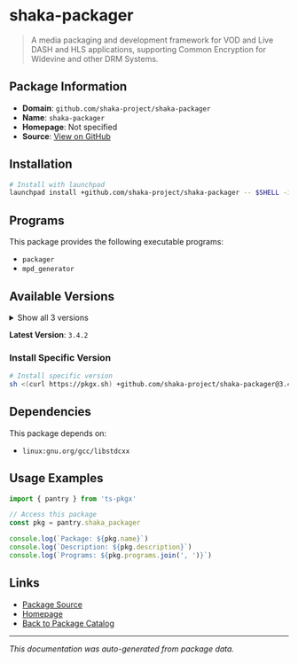 # shaka-packager

> A media packaging and development framework for VOD and Live DASH and HLS applications, supporting Common Encryption for Widevine and other DRM Systems.

## Package Information

- **Domain**: `github.com/shaka-project/shaka-packager`
- **Name**: `shaka-packager`
- **Homepage**: Not specified
- **Source**: [View on GitHub](https://github.com/pkgxdev/pantry/tree/main/projects/github.com/shaka-project/shaka-packager/package.yml)

## Installation

```bash
# Install with launchpad
launchpad install +github.com/shaka-project/shaka-packager -- $SHELL -i
```

## Programs

This package provides the following executable programs:

- `packager`
- `mpd_generator`

## Available Versions

<details>
<summary>Show all 3 versions</summary>

- `3.4.2`, `3.4.1`, `3.4.0`

</details>

**Latest Version**: `3.4.2`

### Install Specific Version

```bash
# Install specific version
sh <(curl https://pkgx.sh) +github.com/shaka-project/shaka-packager@3.4.2 -- $SHELL -i
```

## Dependencies

This package depends on:

- `linux:gnu.org/gcc/libstdcxx`

## Usage Examples

```typescript
import { pantry } from 'ts-pkgx'

// Access this package
const pkg = pantry.shaka_packager

console.log(`Package: ${pkg.name}`)
console.log(`Description: ${pkg.description}`)
console.log(`Programs: ${pkg.programs.join(', ')}`)
```

## Links

- [Package Source](https://github.com/pkgxdev/pantry/tree/main/projects/github.com/shaka-project/shaka-packager/package.yml)
- [Homepage](#)
- [Back to Package Catalog](../package-catalog.md)

---

*This documentation was auto-generated from package data.*

